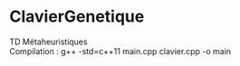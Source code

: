 # ClavierGenetique
TD Métaheuristiques </br>
Compilation : g++ -std=c++11 main.cpp clavier.cpp -o main